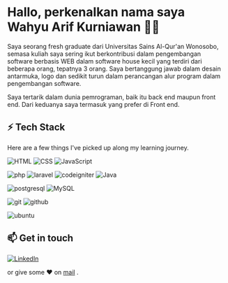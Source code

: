 
# Hallo, perkenalkan nama saya Wahyu Arif Kurniawan 👨‍💻

Saya seorang fresh graduate dari Universitas Sains Al-Qur'an Wonosobo, semasa kuliah saya sering ikut berkontribusi dalam pengembangan software berbasis WEB dalam software house kecil yang terdiri dari beberapa orang, tepatnya 3 orang.
Saya bertanggung jawab dalam desain antarmuka, logo dan sedikit turun dalam perancangan alur program dalam pengembangan software.

Saya tertarik dalam dunia pemrograman, baik itu back end maupun front end. Dari keduanya saya termasuk yang prefer di Front end.



## ⚡ Tech Stack

Here are a few things I've picked up along my learning journey.


 ![HTML](https://img.shields.io/badge/HTML5-E34F26?style=for-the-badge&logo=html5&logoColor=white) ![CSS](https://img.shields.io/badge/CSS-239120?&style=for-the-badge&logo=css3&logoColor=white)
![JavaScript](https://img.shields.io/badge/JavaScript-F7DF1E?style=for-the-badge&logo=javascript&logoColor=black)

![php](https://img.shields.io/badge/Php-777BB4?style=for-the-badge&logo=Php&logoColor=black)
![laravel](https://img.shields.io/badge/Laravel-FF2D20?style=for-the-badge&logo=Laravel&logoColor=black)
![codeigniter](https://img.shields.io/badge/codeigniter-EF4223?style=for-the-badge&logo=codeigniter&logoColor=black)
![Java](https://img.shields.io/badge/Java-ED8B00?style=for-the-badge&logo=java&logoColor=black) 

![postgresql](https://img.shields.io/badge/postgresql-4169E1?style=for-the-badge&logo=postgresql&logoColor=black)
![MySQL](https://img.shields.io/badge/MySQL-4479A1?style=for-the-badge&logo=mysql&logoColor=black)

![git](https://img.shields.io/badge/git-F05032?style=for-the-badge&logo=git&logoColor=white)
![github](https://img.shields.io/badge/github-181717?style=for-the-badge&logo=github&logoColor=white)

![ubuntu](https://img.shields.io/badge/ubuntu-E95420?style=for-the-badge&logo=ubuntu&logoColor=white)




## 📫 Get in touch

[![LinkedIn](https://img.shields.io/badge/LinkedIn-0077B5?style=for-the-badge&logo=linkedin&logoColor=white)](https://www.linkedin.com/in/wahyu-arif-kurniawan-915110131)



 or give some ♥ on [mail](mailto:wahyuarifkurniawan@outlook.com) .
